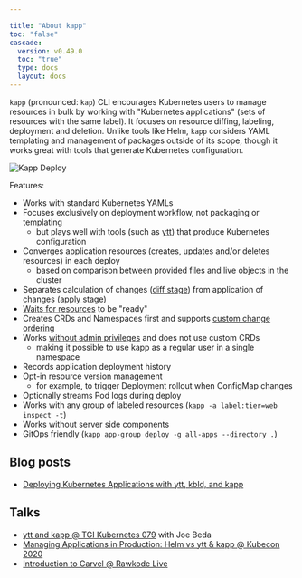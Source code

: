 ```yaml
---

title: "About kapp"
toc: "false"
cascade:
  version: v0.49.0
  toc: "true"
  type: docs
  layout: docs
---
```


`kapp` (pronounced: `kap`) CLI encourages Kubernetes users to manage resources in bulk by working with "Kubernetes applications" (sets of resources with the same label). It focuses on resource diffing, labeling, deployment and deletion. Unlike tools like Helm, `kapp` considers YAML templating and management of packages outside of its scope, though it works great with tools that generate Kubernetes configuration.

![Kapp Deploy](/images/kapp/kapp-deploy-screenshot.png)

Features:

- Works with standard Kubernetes YAMLs
- Focuses exclusively on deployment workflow, not packaging or templating
  - but plays well with tools (such as [ytt](/ytt)) that produce Kubernetes configuration
- Converges application resources (creates, updates and/or deletes resources) in each deploy
  - based on comparison between provided files and live objects in the cluster
- Separates calculation of changes ([diff stage](diff.md)) from application of changes ([apply stage](apply.md))
- [Waits for resources](apply-waiting.md) to be "ready"
- Creates CRDs and Namespaces first and supports [custom change ordering](apply-ordering.md)
- Works [without admin privileges](rbac.md) and does not use custom CRDs
  - making it possible to use kapp as a regular user in a single namespace
- Records application deployment history
- Opt-in resource version management
  - for example, to trigger Deployment rollout when ConfigMap changes
- Optionally streams Pod logs during deploy
- Works with any group of labeled resources (`kapp -a label:tier=web inspect -t`)
- Works without server side components
- GitOps friendly (`kapp app-group deploy -g all-apps --directory .`)

## Blog posts

- [Deploying Kubernetes Applications with ytt, kbld, and kapp](/blog/deploying-apps-with-ytt-kbld-kapp)

## Talks

- [ytt and kapp @ TGI Kubernetes 079](https://www.youtube.com/watch?v=CSglwNTQiYg) with Joe Beda
- [Managing Applications in Production: Helm vs ytt & kapp @ Kubecon 2020](https://www.youtube.com/watch?v=WJw1MDFMVuk)
- [Introduction to Carvel @ Rawkode Live](https://www.youtube.com/watch?v=LBCmMTofNxw)
